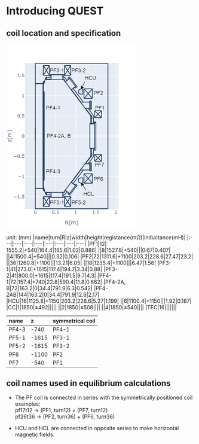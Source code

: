 # Introducing QUEST

## coil location and specification

![quest_coil_name](quest_coil_name.png)

unit: (mm)
|name|turn|R|z|width|height|registance(mΩ)|inductance(mH)|
|:---|:---|:---|:---|:---|:---|:---|:---|
|PF1|12| 1555.2|+540|164.4|165.6|1.02|0.886|
||8|1527.8|+540|||0.67|0.407|
||4|1500.4|+540|||0.32|0.106|
|PF2|72|1311.6|+1100|203.2|228.6|27.47|23.2|
||36|1260.8|+1100|||13.21|6.05|
||18|1235.4|+1100|||6.47|1.56|
|PF3-1|41|273.0|+1615|117.4|194.7|3.34|0.88|
|PF3-2|41|800.0|+1615|117.4|191.5|9.7|4.3|
|PF4-1|72|157.4|+740|22.8|590.4|11.8|0.662|
|PF4-2A, B|72|163.2|0|34.4|791.9|6.3|0.542|
|PF4-2AB|144|163.2|0|34.4|791.9|12.6|2.17|
|HCU|16|1125.8|+1150|203.2|228.6|5.27|1.199|
||6|1100.4|+1150|||1.92|0.187|
|CC|1|1850|±492|||||
||2|1850|±508||||
||4|1850|±540||||
|TFC|16|||||||

|name|z|symmetrical coil|
|:---|:---|:---|
|PF4-3|-740|PF4-1|
|PF5-1|-1615|PF3-1|
|PF5-2|-1615|PF3-2|
|PF6|-1100|PF2|
|PF7|-540|PF1|

## coil names used in equilibrium calculations

- The PF coil is connected in series with the symmetrically positioned coil  
  examples:  
  pf17t12 -> (PF1, turn12) + (PF7, turn12)  
  pf26t36 -> (PF2, turn36) + (PF6, turn36)

- HCU and HCL are connected in opposite series to make horizontal magnetic fields.

